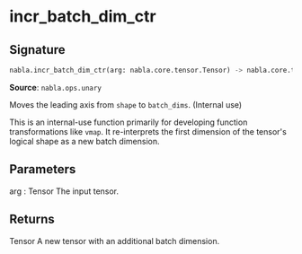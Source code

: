 # incr_batch_dim_ctr

## Signature

```python
nabla.incr_batch_dim_ctr(arg: nabla.core.tensor.Tensor) -> nabla.core.tensor.Tensor
```

**Source**: `nabla.ops.unary`

Moves the leading axis from `shape` to `batch_dims`. (Internal use)

This is an internal-use function primarily for developing function
transformations like `vmap`. It re-interprets the first dimension of the
tensor's logical shape as a new batch dimension.

Parameters
----------
arg : Tensor
    The input tensor.

Returns
-------
Tensor
    A new tensor with an additional batch dimension.

